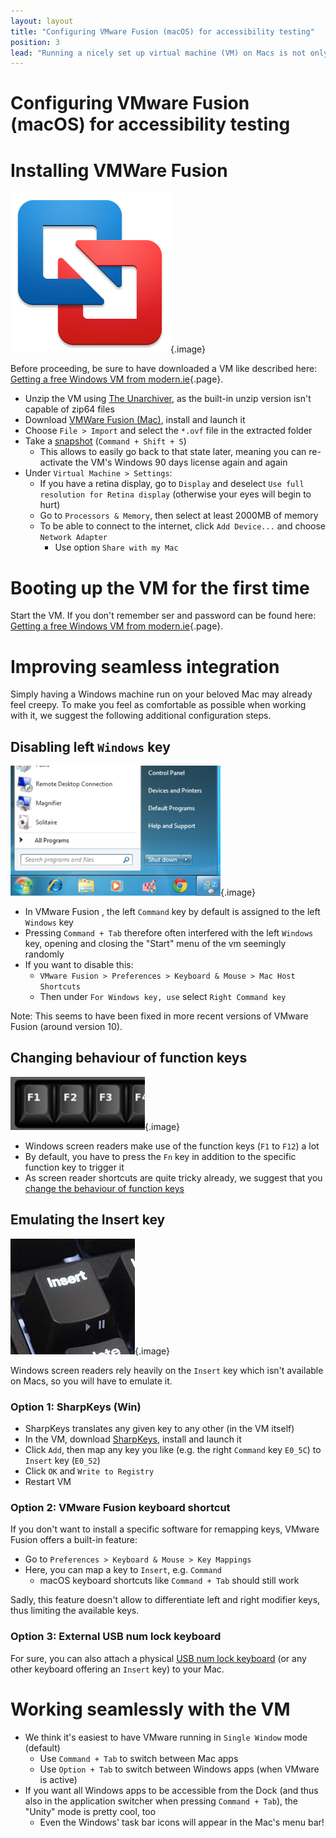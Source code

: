 ```yaml
---
layout: layout
title: "Configuring VMware Fusion (macOS) for accessibility testing"
position: 3
lead: "Running a nicely set up virtual machine (VM) on Macs is not only highly recommended for screen reader testing but also to run programs such as the PDF Accessibility Checker PAC."
---
```


# Configuring VMware Fusion (macOS) for accessibility testing

# Installing VMWare Fusion

![VMware Fusion logo](_media/vmware-fusion-logo.png){.image}

Before proceeding, be sure to have downloaded a VM like described here: [Getting a free Windows VM from modern.ie](/section--setting-up-the-accessibility-testing-environment---introduction/virtual-testing-machine/getting-a-free-windows-vm-from-modern-ie){.page}.

- Unzip the VM using [The Unarchiver](http://wakaba.c3.cx/s/apps/unarchiver.html), as the built-in unzip version isn't capable of zip64 files
- Download [VMWare Fusion (Mac)](http://www.vmware.com/ch/products/fusion), install and launch it
- Choose `File > Import` and select the `*.ovf` file in the extracted folder
- Take a [snapshot](https://kb.vmware.com/s/article/1014509) (`Command + Shift + S`)
    - This allows to easily go back to that state later, meaning you can re-activate the VM's Windows 90 days license again and again
- Under `Virtual Machine > Settings`:
    - If you have a retina display, go to `Display` and deselect `Use full resolution for Retina display` (otherwise your eyes will begin to hurt)
    - Go to `Processors & Memory`, then select at least 2000MB of memory
    - To be able to connect to the internet, click `Add Device...` and choose `Network Adapter`
        - Use option `Share with my Mac`

# Booting up the VM for the first time

Start the VM. If you don't remember ser and password can be found here: [Getting a free Windows VM from modern.ie](/section--setting-up-the-accessibility-testing-environment---introduction/virtual-testing-machine/getting-a-free-windows-vm-from-modern-ie){.page}.

# Improving seamless integration

Simply having a Windows machine run on your beloved Mac may already feel creepy. To make you feel as comfortable as possible when working with it, we suggest the following additional configuration steps.

## Disabling left `Windows` key

![Opened Windows 7 start menu](_media/opened-windows-7-start-menu.png){.image}

- In VMware Fusion , the left `Command` key by default is assigned to the left `Windows` key
- Pressing `Command + Tab` therefore often interfered with the left `Windows` key, opening and closing the "Start" menu of the vm seemingly randomly
- If you want to disable this:
    - `VMware Fusion > Preferences > Keyboard & Mouse > Mac Host Shortcuts`
    - Then under `For Windows key, use` select `Right Command key`

Note: This seems to have been fixed in more recent versions of VMware Fusion (around version 10).

## Changing behaviour of function keys

![Function keys on a keyboard](_media/function-keys-on-a-keyboard.png){.image}

- Windows screen readers make use of the function keys (`F1` to `F12`) a lot
- By default, you have to press the `Fn` key in addition to the specific function key to trigger it
- As screen reader shortcuts are quite tricky already, we suggest that you [change the behaviour of function keys](https://support.apple.com/en-us/HT204436)

## Emulating the Insert key

![Insert key on a keyboard](_media/insert-key-on-a-keyboard.png){.image}

Windows screen readers rely heavily on the `Insert` key which isn't available on Macs, so you will have to emulate it.

### Option 1: SharpKeys (Win)

- SharpKeys translates any given key to any other (in the VM itself)
- In the VM, download [SharpKeys](http://sharpkeys.codeplex.com/), install and launch it
- Click `Add`, then map any key you like (e.g. the right `Command` key `E0_5C`) to `Insert` key (`E0_52`)
- Click `OK` and `Write to Registry`
- Restart VM

### Option 2: VMware Fusion keyboard shortcut

If you don't want to install a specific software for remapping keys, VMware Fusion offers a built-in feature:

- Go to `Preferences > Keyboard & Mouse > Key Mappings`
- Here, you can map a key to `Insert`, e.g. `Command`
    - macOS keyboard shortcuts like `Command + Tab` should still work

Sadly, this feature doesn't allow to differentiate left and right modifier keys, thus limiting the available keys.

### Option 3: External USB num lock keyboard

For sure, you can also attach a physical [USB num lock keyboard](http://lmgtfy.com/?q=USB+num+lock+keyboard) (or any other keyboard offering an `Insert` key) to your Mac.

# Working seamlessly with the VM

- We think it's easiest to have VMware running in `Single Window` mode (default)
    - Use `Command + Tab` to switch between Mac apps
    - Use `Option + Tab` to switch between Windows apps (when VMware is active)
- If you want all Windows apps to be accessible from the Dock (and thus also in the application switcher when pressing `Command + Tab`), the "Unity" mode is pretty cool, too
    - Even the Windows' task bar icons will appear in the Mac's menu bar!